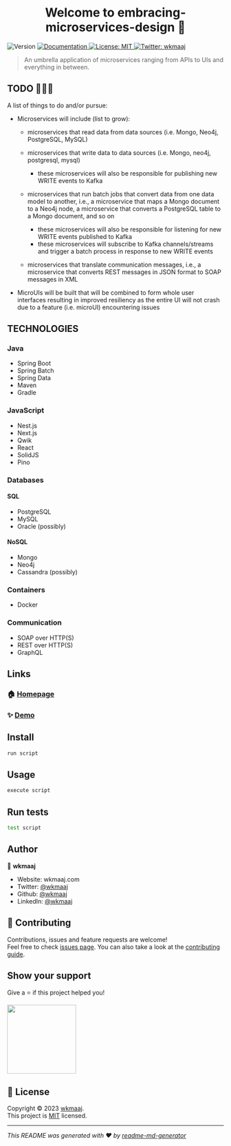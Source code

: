 <h1 align="center">Welcome to embracing-microservices-design 👋</h1>
<p>
  <img alt="Version" src="https://img.shields.io/badge/version-0.0.1--SNAPSHOT-blue.svg?cacheSeconds=2592000" />
  <a href="https://github.com/wkmaaj/embracing-microservices-design" target="_blank">
    <img alt="Documentation" src="https://img.shields.io/badge/documentation-yes-brightgreen.svg" />
  </a>
  <a href="https://www.mit.edu/~amini/LICENSE.md" target="_blank">
    <img alt="License: MIT" src="https://img.shields.io/badge/License-MIT-yellow.svg" />
  </a>
  <a href="https://twitter.com/wkmaaj" target="_blank">
    <img alt="Twitter: wkmaaj" src="https://img.shields.io/twitter/follow/wkmaaj.svg?style=social" />
  </a>
</p>

> An umbrella application of microservices ranging from APIs to UIs and everything in between.

<!-- <h2 align="center">TODO 🏋🏻‍♀️</h2> -->

## TODO 🏋🏻‍♂️

A list of things to do and/or pursue:

- Microservices will include (list to grow):

  - microservices that read data from data sources (i.e. Mongo, Neo4j, PostgreSQL, MySQL)
  - microservices that write data to data sources (i.e. Mongo, neo4j, postgresql, mysql)

    - these microservices will also be responsible for publishing new WRITE events to Kafka

  - microservices that run batch jobs that convert data from one data model to another, i.e., a microservice that maps a Mongo document to a Neo4j node, a microservice that converts a PostgreSQL table to a Mongo document, and so on

    - these microservices will also be responsible for listening for new WRITE events published to Kafka
    - these microservices will subscribe to Kafka channels/streams and trigger a batch process in response to new WRITE events

  - microservices that translate communication messages, i.e., a microservice that converts REST messages in JSON format to SOAP messages in XML

- MicroUIs will be built that will be combined to form whole user interfaces resulting in improved resiliency as the entire UI will not crash due to a feature (i.e. microUI) encountering issues

## TECHNOLOGIES

### Java

- Spring Boot
- Spring Batch
- Spring Data
- Maven
- Gradle

### JavaScript

- Nest.js
- Next.js
- Qwik
- React
- SolidJS
- Pino

### Databases

#### SQL

- PostgreSQL
- MySQL
- Oracle (possibly)

#### NoSQL

- Mongo
- Neo4j
- Cassandra (possibly)

### Containers

- Docker

### Communication

- SOAP over HTTP(S)
- REST over HTTP(S)
- GraphQL

## Links

### 🏠 [Homepage](https://github.com/wkmaaj/embracing-microservices-design)

### ✨ [Demo](https://github.com/wkmaaj/embracing-microservices-design)

## Install

```sh
run script
```

## Usage

```sh
execute script
```

## Run tests

```sh
test script
```

## Author

👤 **wkmaaj**

- Website: wkmaaj.com
- Twitter: [@wkmaaj](https://twitter.com/wkmaaj)
- Github: [@wkmaaj](https://github.com/wkmaaj)
- LinkedIn: [@wkmaaj](https://linkedin.com/in/wkmaaj)

## 🤝 Contributing

Contributions, issues and feature requests are welcome!<br />Feel free to check [issues page](wkmaaj). You can also take a look at the [contributing guide](wkmaaj).

## Show your support

Give a ⭐️ if this project helped you!

<a href="https://www.patreon.com/wkmaaj">
  <img src="https://c5.patreon.com/external/logo/become_a_patron_button@2x.png" width="160">
</a>

## 📝 License

Copyright © 2023 [wkmaaj](https://github.com/wkmaaj).<br />
This project is [MIT](https://www.mit.edu/~amini/LICENSE.md) licensed.

---

_This README was generated with ❤️ by [readme-md-generator](https://github.com/kefranabg/readme-md-generator)_
